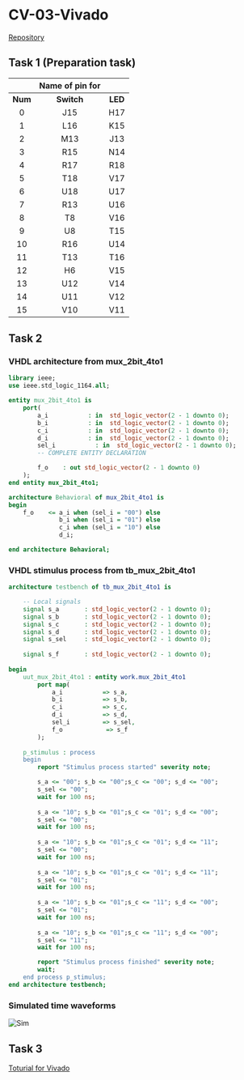 # CV-03-Vivado
[Repository](https://github.com/Vitekmasa)
## Task 1 (Preparation task)

| | **Name of pin for** | |
| :-: | :-: | :-: |
| **Num** | **Switch** |  **LED**  |
| 0 | J15 | H17 |
| 1 | L16 | K15 |
| 2 | M13 | J13 |
| 3 | R15 | N14 |
| 4 | R17 | R18 |
| 5 | T18 | V17 |
| 6 | U18 | U17 |
| 7 | R13 | U16 |
| 8 | T8 | V16 |
| 9 | U8 | T15 |
| 10 | R16 | U14 |
| 11 | T13 | T16 |
| 12 | H6 | V15 |
| 13 | U12 | V14 |
| 14 | U11 | V12 |
| 15 | V10 | V11 |

## Task 2
### VHDL architecture from mux_2bit_4to1
```VHDL
library ieee;
use ieee.std_logic_1164.all;

entity mux_2bit_4to1 is
    port(
        a_i           : in  std_logic_vector(2 - 1 downto 0);
		b_i           : in  std_logic_vector(2 - 1 downto 0);
        c_i           : in  std_logic_vector(2 - 1 downto 0);
        d_i           : in  std_logic_vector(2 - 1 downto 0);
        sel_i           : in  std_logic_vector(2 - 1 downto 0);
        -- COMPLETE ENTITY DECLARATION

        f_o    : out std_logic_vector(2 - 1 downto 0)
    );
end entity mux_2bit_4to1;

architecture Behavioral of mux_2bit_4to1 is
begin
    f_o    <= a_i when (sel_i = "00") else
              b_i when (sel_i = "01") else
              c_i when (sel_i = "10") else
              d_i;

end architecture Behavioral;
```
### VHDL stimulus process from tb_mux_2bit_4to1
```VHDL
architecture testbench of tb_mux_2bit_4to1 is

    -- Local signals
    signal s_a       : std_logic_vector(2 - 1 downto 0);
    signal s_b       : std_logic_vector(2 - 1 downto 0);
    signal s_c       : std_logic_vector(2 - 1 downto 0);
    signal s_d       : std_logic_vector(2 - 1 downto 0);
    signal s_sel     : std_logic_vector(2 - 1 downto 0);
    
    signal s_f       : std_logic_vector(2 - 1 downto 0);
    
begin
    uut_mux_2bit_4to1 : entity work.mux_2bit_4to1
        port map(
            a_i           => s_a,
            b_i           => s_b,
            c_i           => s_c,
            d_i           => s_d,
            sel_i         => s_sel,
            f_o            => s_f
        );
        
    p_stimulus : process
    begin
        report "Stimulus process started" severity note;

        s_a <= "00"; s_b <= "00";s_c <= "00"; s_d <= "00"; 
        s_sel <= "00";
        wait for 100 ns;
        
        s_a <= "10"; s_b <= "01";s_c <= "01"; s_d <= "00"; 
        s_sel <= "00";
        wait for 100 ns;
        
        s_a <= "10"; s_b <= "01";s_c <= "01"; s_d <= "11"; 
        s_sel <= "00";
        wait for 100 ns;
        
        s_a <= "10"; s_b <= "01";s_c <= "01"; s_d <= "11"; 
        s_sel <= "01";
        wait for 100 ns;
        
        s_a <= "10"; s_b <= "01";s_c <= "11"; s_d <= "00"; 
        s_sel <= "01";
        wait for 100 ns;
        
        s_a <= "10"; s_b <= "01";s_c <= "11"; s_d <= "00"; 
        s_sel <= "11";
        wait for 100 ns;

        report "Stimulus process finished" severity note;
        wait;
    end process p_stimulus;
end architecture testbench;
```
### Simulated time waveforms
![Sim](Images/Sim.png)
## Task 3
[Toturial for Vivado](Toturial/Vivado_navod.pdf)

